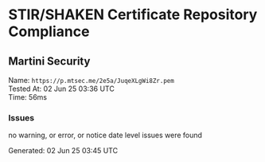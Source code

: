 # STIR/SHAKEN Certificate Repository Compliance

## Martini Security

Name: `https://p.mtsec.me/2e5a/JuqeXLgWi8Zr.pem`\
Tested At: 02 Jun 25 03:36 UTC\
Time: 56ms

### Issues

no warning, or error, or notice date level issues were found

Generated: 02 Jun 25 03:45 UTC